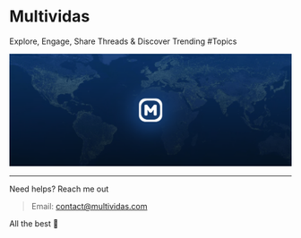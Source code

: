 # Multividas

Explore, Engage, Share Threads & Discover Trending #Topics

<img src="./src/assets/images/png/cover.png" alt="multividas-ads" />

----- 
Need helps? Reach me out

> Email: contact@multividas.com

All the best :beer:
